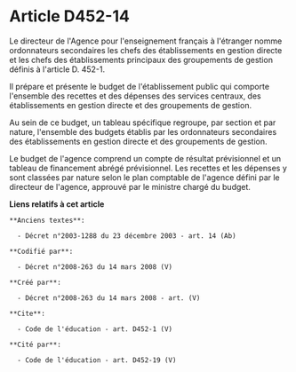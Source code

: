 # Article D452-14

Le directeur de l'Agence pour l'enseignement français à l'étranger nomme ordonnateurs secondaires les chefs des
établissements en gestion directe et les chefs des établissements principaux des groupements de gestion définis à l'article
D. 452-1.

Il prépare et présente le budget de l'établissement public qui comporte l'ensemble des recettes et des dépenses des services
centraux, des établissements en gestion directe et des groupements de gestion. 

Au sein de ce budget, un tableau spécifique regroupe, par section et par nature, l'ensemble des budgets établis par les
ordonnateurs secondaires des établissements en gestion directe et des groupements de gestion. 

Le budget de l'agence comprend un compte de résultat prévisionnel et un tableau de financement abrégé prévisionnel. Les
recettes et les dépenses y sont classées par nature selon le plan comptable de l'agence défini par le directeur de l'agence,
approuvé par le ministre chargé du budget.

**Liens relatifs à cet article**

	**Anciens textes**:

	  - Décret n°2003-1288 du 23 décembre 2003 - art. 14 (Ab)

	**Codifié par**:

	  - Décret n°2008-263 du 14 mars 2008 (V)

	**Créé par**:

	  - Décret n°2008-263 du 14 mars 2008 - art. (V)

	**Cite**:

	  - Code de l'éducation - art. D452-1 (V)

	**Cité par**:

	  - Code de l'éducation - art. D452-19 (V)
